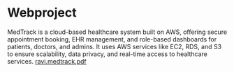 # Webproject
MedTrack is a cloud-based healthcare system built on AWS, offering secure appointment booking, EHR management, and role-based dashboards for patients, doctors, and admins. It uses AWS services like EC2, RDS, and S3 to ensure scalability, data privacy, and real-time access to healthcare services.
[ravi.medtrack.pdf](https://github.com/user-attachments/files/21123687/ravi.medtrack.pdf)
